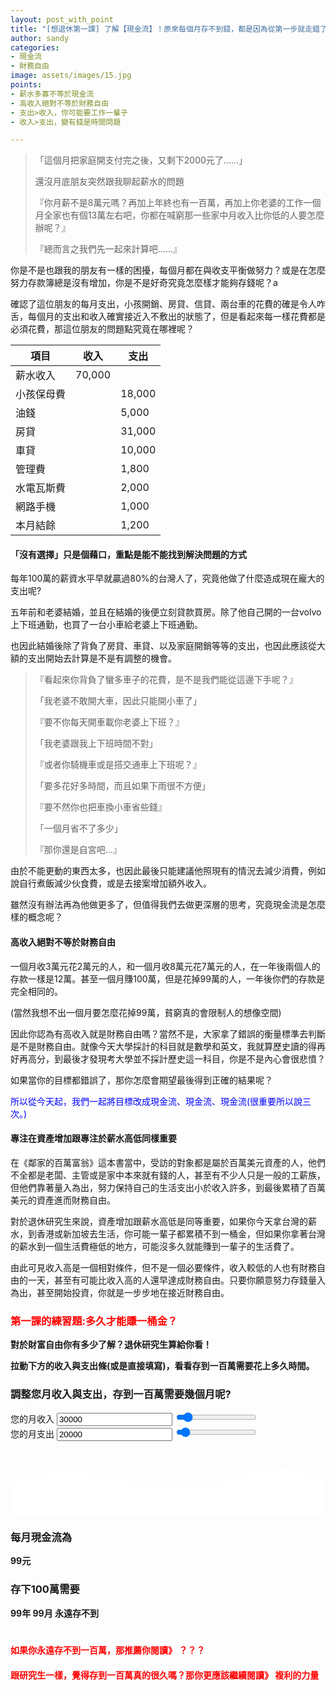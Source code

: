 ```yaml
---
layout: post_with_point
title: "[想退休第一課] 了解【現金流】！原來每個月存不到錢，都是因為從第一步就走錯了！"
author: sandy
categories:
- 現金流
- 財務自由
image: assets/images/15.jpg
points:
- 薪水多寡不等於現金流
- 高收入絕對不等於財務自由
- 支出>收入，你可能要工作一輩子
- 收入>支出，變有錢是時間問題

---
```

> 「這個月把家庭開支付完之後，又剩下2000元了......」
>
> 還沒月底朋友突然跟我聊起薪水的問題
>
> 『你月薪不是8萬元嗎？再加上年終也有一百萬，再加上你老婆的工作一個月全家也有個13萬左右吧，你都在喊窮那一些家中月收入比你低的人要怎麼辦呢？』
>
> 『總而言之我們先一起來計算吧......』

你是不是也跟我的朋友有一樣的困擾，每個月都在與收支平衡做努力？或是在怎麼努力存款簿總是沒有增加，你是不是好奇究竟怎麼樣才能夠存錢呢？a

確認了這位朋友的每月支出，小孩開銷、房貸、信貸、兩台車的花費的確是令人咋舌，每個月的支出和收入確實接近入不敷出的狀態了，但是看起來每一樣花費都是必須花費，那這位朋友的問題點究竟在哪裡呢？

| 項目 | 收入 | 支出 |
| --- | --- | --- |
| 薪水收入 | 70,000 |  |
| 小孩保母費 |  | 18,000 |
| 油錢 |  | 5,000 |
| 房貸 |  | 31,000 |
| 車貸 |  | 10,000 |
| 管理費 |  | 1,800 |
| 水電瓦斯費 |  | 2,000 |
| 網路手機 |  | 1,000 |
| 本月結餘 |  | 1,200 |

#### 「沒有選擇」只是個藉口，重點是能不能找到解決問題的方式

每年100萬的薪資水平早就贏過80%的台灣人了，究竟他做了什麼造成現在龐大的支出呢?

五年前和老婆結婚，並且在結婚的後便立刻貸款買房。除了他自己開的一台volvo上下班通勤，也買了一台小車給老婆上下班通勤。

也因此結婚後除了背負了房貸、車貸、以及家庭開銷等等的支出，也因此應該從大額的支出開始去計算是不是有調整的機會。

> 『看起來你背負了蠻多車子的花費，是不是我們能從這邊下手呢？』
>
> 「我老婆不敢開大車，因此只能開小車了」
>
> 『要不你每天開車載你老婆上下班？』
>
> 「我老婆跟我上下班時間不對」
>
> 『或者你騎機車或是搭交通車上下班呢？』
>
> 「要多花好多時間，而且如果下雨很不方便」
>
> 『要不然你也把車換小車省些錢』
>
> 「一個月省不了多少」
>
> 『那你還是自宮吧...』

由於不能更動的東西太多，也因此最後只能建議他照現有的情況去減少消費，例如說自行煮飯減少伙食費，或是去接案增加額外收入。

雖然沒有辦法再為他做更多了，但值得我們去做更深層的思考，究竟現金流是怎麼樣的概念呢？

#### 高收入絕對不等於財務自由

一個月收3萬元花2萬元的人，和一個月收8萬元花7萬元的人，在一年後兩個人的存款一樣是12萬。甚至一個月賺100萬，但是花掉99萬的人，一年後你們的存款是完全相同的。

(當然我想不出一個月要怎麼花掉99萬，貧窮真的會限制人的想像空間)

因此你認為有高收入就是財務自由嗎？當然不是，大家拿了錯誤的衡量標準去判斷是不是財務自由。就像今天大學採計的科目就是數學和英文，我就算歷史讀的得再好再高分，到最後才發現考大學並不採計歷史這一科目，你是不是內心會很悲憤？

如果當你的目標都錯誤了，那你怎麼會期望最後得到正確的結果呢？

<font color="blue">所以從今天起，我們一起將目標改成現金流、現金流、現金流(很重要所以說三次。)</font>

#### 專注在資產增加跟專注於薪水高低同樣重要

在《鄰家的百萬富翁》這本書當中，受訪的對象都是屬於百萬美元資產的人，他們不全都是老闆、主管或是家中本來就有錢的人，甚至有不少人只是一般的工薪族，但他們靠著量入為出，努力保持自己的生活支出小於收入許多，到最後累積了百萬美元的資產進而財務自由。

對於退休研究生來說，資產增加跟薪水高低是同等重要，如果你今天拿台灣的薪水，到香港或新加坡去生活，你可能一輩子都累積不到一桶金，但如果你拿著台灣的薪水到一個生活費極低的地方，可能沒多久就能賺到一輩子的生活費了。

由此可見收入高是一個相對條件，但不是一個必要條件，收入較低的人也有財務自由的一天，甚至有可能比收入高的人還早達成財務自由。只要你願意努力存錢量入為出，甚至開始投資，你就是一步步地在接近財務自由。

### <font color="red">第一課的練習題:多久才能賺一桶金？</font>

**對於財富自由你有多少了解？退休研究生算給你看！**

**拉動下方的收入與支出條(或是直接填寫)，看看存到一百萬需要花上多久時間。**
<div class="card g-brd-teal rounded-0 mt-2">
    <h3 class="card-header h5 text-white g-bg-teal g-brd-transparent rounded-0">
        調整您月收入與支出，存到一百萬需要幾個月呢?
    </h3>
    <div class="row card-block">
        <div class="col-sm-6">
            <div class="form-group">
                <label for="myinput">您的月收入</label>
                <input type="text" id="income" class="form-control currency" placeholder="Years left to work" value="30000" min="0" max="300000" oninput="income_slider.value=income.value">
                <input type="range" id="income_slider" class="form-control-range" value="30000" min="0" max="300000" oninput="income.value=income_slider.value">
                <small></small>
            </div>
        </div>
        <div class="col-sm-6">
            <div class="form-group">
                <label for="myinput">您的月支出</label>
                <input type="text" id="expense" class="form-control currency" placeholder="Years left to work" value="20000" min="0" max="300000" oninput="expense_slider.value=expense.value">
                <input type="range" id="expense_slider" class="form-control-range" value="20000" min="0" max="300000" oninput="expense.value=expense_slider.value">
                <small></small>
            </div>
        </div>
    </div>
    <div class="row card-block">
        <div class="col-md-8" id="chartHere">
            <canvas id="myChart"></canvas>
        </div>
        <div class="col-md-4">
            <!-- Article -->
            <div class="u-shadow-v21 u-shadow-v21--hover g-bg-white text-center g-overflow-hidden g-rounded-4 g-pos-rel g-z-index-2 g-cursor-pointer g-transition-0_3">
                <div class="g-bg-primary g-pos-rel g-px-20 g-py-70">
                    <svg class="g-pos-abs g-bottom-0 g-left-0 g-right-0" version="1.1" preserveAspectRatio="none" xmlns="http://www.w3.org/2000/svg" xmlns:xlink="http://www.w3.org/1999/xlink" width="100%" height="70px" viewBox="0 0 300 70">
                        <path d="M30.913,43.944c0,0,42.911-34.464,87.51-14.191c77.31,35.14,113.304-1.952,146.638-4.729
                c48.654-4.056,69.94,16.218,69.94,16.218v54.396H30.913V43.944z" opacity="0.6" fill="#ffffff"></path>
                        <path d="M-35.667,44.628c0,0,42.91-34.463,87.51-14.191c77.31,35.141,113.304-1.952,146.639-4.729
                c48.653-4.055,69.939,16.218,69.939,16.218v54.396H-35.667V44.628z" opacity="0.6" fill="#ffffff"></path>
                        <path d="M43.415,98.342c0,0,48.283-68.927,109.133-68.927c65.886,0,97.983,67.914,97.983,67.914v3.716
                H42.401L43.415,98.342z" opacity="0.7" fill="#ffffff"></path>
                        <path d="M-34.667,62.998c0,0,56-45.667,120.316-27.839C167.484,57.842,197,41.332,232.286,30.428
                c53.07-16.399,104.047,36.903,104.047,36.903l1.333,36.667l-372-2.954L-34.667,62.998z" fill="#ffffff"></path>
                    </svg>
                    <h3 class="h6 text-uppercase g-color-white-opacity-0_8 g-letter-spacing-3 g-mb-20">每月現金流為</h3>
                    <strong class="d-block g-color-white g-font-size-50 g-line-height-0_7 g-mb-20">
                        <span id="cashflow">99</span><span class="g-font-size-default">元</span>
                    </strong>
                    <h3 class="h6 text-uppercase g-color-white-opacity-0_8 g-letter-spacing-3 g-mb-20">存下100萬需要</h3>
                    <strong class="d-block g-color-white g-font-size-50 g-line-height-0_7 g-mb-20">
                        <span id="year_block"><span id="years">99</span><span class="g-font-size-default">年</span></span>
                        <span id="month_block"><span id="months">99</span><span class="g-font-size-default">月</span></span>
                        <span id="never" class="g-font-size-30 g-color-red">永遠存不到</span>
                    </strong>
                </div>
            </div>
            <!-- End Article -->
        </div>
    </div>
</div>
　
　

#### <font color="red">如果你永遠存不到一百萬，那推薦你閱讀》 ？？？</font> 
#### <font color="red">跟研究生一樣，覺得存到一百萬真的很久嗎？那你更應該繼續閱讀》 複利的力量</font> 

　
　
　


<script type="text/javascript">

$(document).ready(function() {

    var ctx = document.getElementById('myChart').getContext('2d');
    window.myChart = new Chart(ctx, {
        type: 'bar',
        data: {
          labels: ["月收入", "月支出"," ", "每月現金流"],
          datasets: [
            {
              label: "新台幣",
              backgroundColor: ["#0d963d", "#f6a41c",null,"#3e95cd"],
              data: [2478,5267,null,-734]
            }
          ]
        },
        options: {
          legend: { display: false },
          title: {
            display: true,
            text: '您的每月現金流'
          },
          scales: {
              yAxes: [{
                  ticks: {
                      beginAtZero: true
                  }
              }]
          }
        }
    });


    $('[data-toggle="tooltip"]').tooltip();
    //        reloadSaved(); //Reload LocalStorage Form elements - if exsits
    Calculate(); // Recalculate 

    // Bind all form-control changes to trigger the Calculate event
    $(".form-control-range").change(function() {
        Calculate(); //Re-Calcualte the Model
    });
    $('.form-control').bind("change", function() {
        Calculate(); //Re-Calcualte the Model
    });

    $('.currency').mask("#,##0", { reverse: true });

    //console.log(window.myChart);
});

function Calculate() {
    var income = accounting.unformat($("#income").val());
    var expense = accounting.unformat($("#expense").val());

    var cashflow = income-expense;

    $("#cashflow").html(cashflow);
    
    if(cashflow>0){

      $("#never").hide();
      
      total_month = Math.ceil(1000000/cashflow);
      years = Math.floor(total_month/12)
      months = total_month%12;
      if(years>0){
          $("#year_block").show();
          $("#years").html(years);
      }else{
          $("#year_block").hide();
          $("#years").html(years);
      }
      if(months>0){
          $("#month_block").show();
          $("#months").html(months);
      }else{
          $("#month_block").hide();
          $("#months").html(months);
      }
    }else{
      $("#year_block").hide();
      $("#month_block").hide();
      $("#never").show();
    }

//    data['labels'] = ["月收入","月支出"];

//    if(window.myChart.datasets.length==0){

//    }else{
//  console.log(window.myChart);
      window.myChart.data.datasets.forEach(function(dataset) {
          dataset.data = [income,expense,null,(income-expense)];
      });
      window.myChart.update();

}
</script>